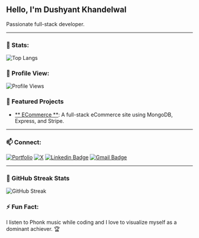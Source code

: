 

## Hello, I'm Dushyant Khandelwal

  Passionate full-stack developer.

---

### 🌟 Stats:

![Top Langs](https://github-readme-stats.vercel.app/api/top-langs/?username=dushyant4665&layout=compact&theme=white)



### 👀 Profile View:
![Profile Views](https://komarev.com/ghpvc/?username=dushyant4665&color=brightgreen&style=flat-square)



### 🌟 Featured Projects
- [** ECommerce **](https://crispshopping-mern-project-dushyant.vercel.app/): A full-stack eCommerce site using MongoDB, Express, and Stripe.

---

### 📫 Connect:
[![Portfolio](https://img.shields.io/badge/-Portfolio-24292e?style=flat-square&logo=google-chrome&logoColor=white&link=https://dushyantkhandelwal.in)](https://dushyantkhandelwal.in)
[![X](https://img.shields.io/badge/-X-1DA1F2?style=flat-square&logo=x&logoColor=white&link=https://x.com/dushyant4665)](https://x.com/dushyant4665)
[![Linkedin Badge](https://img.shields.io/badge/-Dushyant_Khandelwal-blue?style=flat-square&logo=Linkedin&logoColor=white&link=https://www.linkedin.com/in/dushyant-khandelwal-516319221/)](https://www.linkedin.com/in/dushyant-khandelwal-516319221/)
[![Gmail Badge](https://img.shields.io/badge/-dushyant.email@gmail.com-c14438?style=flat-square&logo=Gmail&logoColor=white&link=mailto:dushyant.email@gmail.com)](mailto:dushyant.email@gmail.com)

---

### 🎉 GitHub Streak Stats
![GitHub Streak](https://github-readme-streak-stats.herokuapp.com/?user=dushyant4665&theme=white)

### ⚡ Fun Fact:
I listen to Phonk music while coding and I love to visualize myself as a dominant achiever. 🏆
